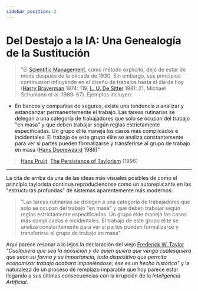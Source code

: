 ```yaml
---
sidebar_position: 2
---
```



# Del Destajo a la IA: Una Genealogía de la Sustitución 

>"El <span class="lnk">[Scientific Management](/textosi/t&c/t&c3/#scientific-management-acabar-con-el-oficio-para-acabar-con-el-control-obrero-de-los-tiempos-de-producción)</span>, como método explícito, dejó de estar de moda después de la década de 1930. Sin embargo, sus principios continuaron influyendo en el diseño de trabajos hasta el día de hoy ([Harry Braverman](https://en.wikipedia.org/wiki/Harry_Braverman) 1974: 119, [L. U. De Sitter](https://www.ru.nl/english/people/sitter-l-u-de/) 1981: 21, Michael Schumann et al. 1989: 67). Ejemplos incluyen:

- En bancos y compañías de seguros, existe una tendencia a analizar y estandarizar permanentemente el trabajo. Las tareas rutinarias se delegan a una categoría de trabajadores que solo se ocupan del trabajo "en masa" y que deben trabajar según reglas estrictamente especificadas. Un grupo élite maneja los casos más complicados e incidentales. El trabajo de este grupo élite se analiza constantemente para ver si partes pueden formalizarse y transferirse al grupo de trabajo en masa ([Hans Doorewaard](https://www.ru.nl/english/people/doorewaard-h/) 1986)"

>[Hans Pruijt](https://scholar.google.nl/citations?user=w1Vk0X4AAAAJ&hl=en), [The Persistance of Taylorism](https://repub.eur.nl/pub/93588/Fight.PDF#page=12) (1996)

<hr />

La cita de arriba da una de las ideas más visuales posibles de como el princípio taylorista continua reproduciendose como un autoreplicante en las "estructuras profundas" de sistemas aparentemente más modernos:

>"Las tareas rutinarias se delegan a una categoría de trabajadores que solo se ocupan del trabajo "en masa" y que deben trabajar según reglas estrictamente especificadas. Un grupo élite maneja los casos más complicados e incidentales. El trabajo de este grupo élite se analiza constantemente para ver si partes pueden formalizarse y transferirse al grupo de trabajo en masa"


Aquí parece resonar a lo lejos la declaración del viejo <a href="https://es.wikipedia.org/wiki/Frederick_Winslow_Taylor" target="_blank" rel="noopener noreferrer">Frederick W. Taylor</a> *"Cualquiera que sea la oposición y de quien quiera que venga cualesquiera que sean su forma y su importancia, todo dispositivo que permita economizar trabajo acabará imponiéndose; ése es un hecho histórico"* y la naturaleza de un proceso de remplazo imparable que hoy parece estar llegando a sus últimas consecuencias con la irrupción de la *Inteligencia Artificial*.











